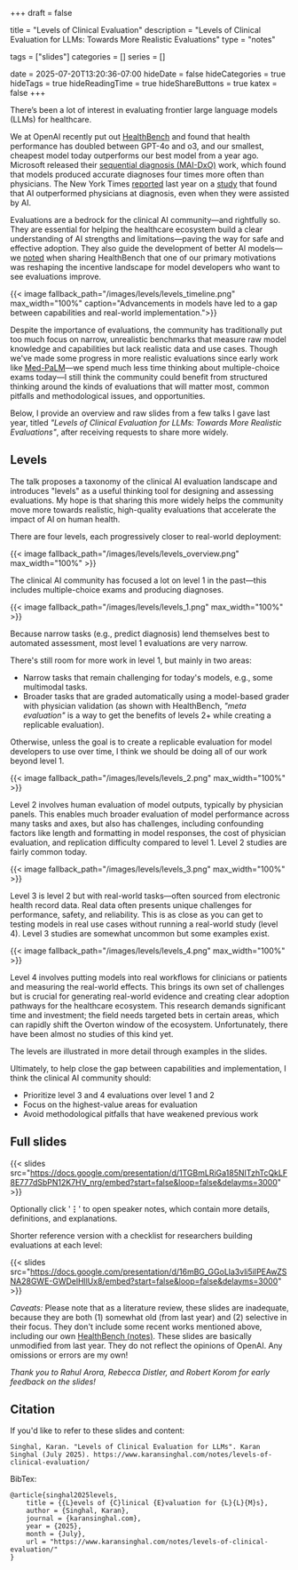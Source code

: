 +++ 
draft = false

title = "Levels of Clinical Evaluation"
description = "Levels of Clinical Evaluation for LLMs: Towards More Realistic Evaluations"
type = "notes"

tags = ["slides"]
categories = []
series = []

date = 2025-07-20T13:20:36-07:00
hideDate = false
hideCategories = true
hideTags = true
hideReadingTime = true
hideShareButtons = true
katex = false
+++

There’s been a lot of interest in evaluating frontier large language models (LLMs) for healthcare. 

We at OpenAI recently put out [HealthBench](https://openai.com/index/healthbench/) and found that health performance has doubled between GPT-4o and o3, and our smallest, cheapest model today outperforms our best model from a year ago. Microsoft released their [sequential diagnosis (MAI-DxO)](https://microsoft.ai/new/the-path-to-medical-superintelligence/) work, which found that models produced accurate diagnoses four times more often than physicians. The New York Times [reported](https://www.nytimes.com/2024/11/17/health/chatgpt-ai-doctors-diagnosis.html) last year on a [study](https://jamanetwork.com/journals/jamanetworkopen/fullarticle/2825395) that found that AI outperformed physicians at diagnosis, even when they were assisted by AI.

Evaluations are a bedrock for the clinical AI community—and rightfully so. They are essential for helping the healthcare ecosystem build a clear understanding of AI strengths and limitations—paving the way for safe and effective adoption. They also guide the development of better AI models—we [noted](/notes/healthbench/) when sharing HealthBench that one of our primary motivations was reshaping the incentive landscape for model developers who want to see evaluations improve.

{{< image fallback_path="/images/levels/levels_timeline.png" max_width="100%" caption="Advancements in models have led to a gap between capabilities and real-world implementation.">}}

Despite the importance of evaluations, the community has traditionally put too much focus on narrow, unrealistic benchmarks that measure raw model knowledge and capabilities but lack realistic data and use cases. Though we've made some progress in more realistic evaluations since early work like [Med-PaLM](https://www.nature.com/articles/s41586-023-06291-2)—we spend much less time thinking about multiple-choice exams today—I still think the community could benefit from structured thinking around the kinds of evaluations that will matter most, common pitfalls and methodological issues, and opportunities.

Below, I provide an overview and raw slides from a few talks I gave last year, titled *"Levels of Clinical Evaluation for LLMs: Towards More Realistic Evaluations"*, after receiving requests to share more widely.

## Levels

The talk proposes a taxonomy of the clinical AI evaluation landscape and introduces "levels" as a useful thinking tool for designing and assessing evaluations. My hope is that sharing this more widely helps the community move more towards realistic, high-quality evaluations that accelerate the impact of AI on human health.

There are four levels, each progressively closer to real-world deployment:

{{< image fallback_path="/images/levels/levels_overview.png" max_width="100%" >}}

The clinical AI community has focused a lot on level 1 in the past—this includes multiple-choice exams and producing diagnoses.

{{< image fallback_path="/images/levels/levels_1.png" max_width="100%" >}}

Because narrow tasks (e.g., predict diagnosis) lend themselves best to automated assessment, most level 1 evaluations are very narrow. 

There's still room for more work in level 1, but mainly in two areas:
- Narrow tasks that remain challenging for today's models, e.g., some multimodal tasks.
- Broader tasks that are graded automatically using a model-based grader with physician validation (as shown with HealthBench, *"meta evaluation"* is a way to get the benefits of levels 2+ while creating a replicable evaluation).

Otherwise, unless the goal is to create a replicable evaluation for model developers to use over time, I think we should be doing all of our work beyond level 1.

{{< image fallback_path="/images/levels/levels_2.png" max_width="100%" >}}

Level 2 involves human evaluation of model outputs, typically by physician panels. This enables much broader evaluation of model performance across many tasks and axes, but also has challenges, including confounding factors like length and formatting in model responses, the cost of physician evaluation, and replication difficulty compared to level 1. Level 2 studies are fairly common today.

{{< image fallback_path="/images/levels/levels_3.png" max_width="100%" >}}

Level 3 is level 2 but with real-world tasks—often sourced from electronic health record data. Real data often presents unique challenges for performance, safety, and reliability. This is as close as you can get to testing models in real use cases without running a real-world study (level 4). Level 3 studies are somewhat uncommon but some examples exist.

{{< image fallback_path="/images/levels/levels_4.png" max_width="100%" >}}

Level 4 involves putting models into real workflows for clinicians or patients and measuring the real-world effects. This brings its own set of challenges but is crucial for generating real-world evidence and creating clear adoption pathways for the healthcare ecosystem. This research demands significant time and investment; the field needs targeted bets in certain areas, which can rapidly shift the Overton window of the ecosystem. Unfortunately, there have been almost no studies of this kind yet.

The levels are illustrated in more detail through examples in the slides.

Ultimately, to help close the gap between capabilities and implementation, I think the clinical AI community should:
- Prioritize level 3 and 4 evaluations over level 1 and 2
- Focus on the highest-value areas for evaluation
- Avoid methodological pitfalls that have weakened previous work

## Full slides

{{< slides src="https://docs.google.com/presentation/d/1TGBmLRiGa185NITzhTcQkLF8E777dSbPN12K7HV_nrg/embed?start=false&loop=false&delayms=3000" >}}

Optionally click '**⋮**' to open speaker notes, which contain more details, definitions, and explanations.

Shorter reference version with a checklist for researchers building evaluations at each level:

{{< slides src="https://docs.google.com/presentation/d/16mBG_GGoLla3vli5iIPEAwZSNA28GWE-GWDelHllUx8/embed?start=false&loop=false&delayms=3000" >}}

*Caveats:* Please note that as a literature review, these slides are inadequate, because they are both (1) somewhat old (from last year) and (2) selective in their focus. They don't include some recent works mentioned above, including our own [HealthBench (notes)](/notes/healthbench/). These slides are basically unmodified from last year. They do not reflect the opinions of OpenAI. Any omissions or errors are my own!

*Thank you to Rahul Arora, Rebecca Distler, and Robert Korom for early feedback on the slides!*

## Citation
If you'd like to refer to these slides and content:
```
Singhal, Karan. "Levels of Clinical Evaluation for LLMs". Karan Singhal (July 2025). https://www.karansinghal.com/notes/levels-of-clinical-evaluation/
```

BibTex:
```
@article{singhal2025levels,
    title = {{L}evels of {C}linical {E}valuation for {L}{L}{M}s},
    author = {Singhal, Karan},
    journal = {karansinghal.com},
    year = {2025},
    month = {July},
    url = "https://www.karansinghal.com/notes/levels-of-clinical-evaluation/"
}
```